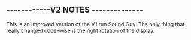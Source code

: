 ## ------------V2 NOTES --------------

This is an improved version of the V1 run Sound Guy. The only thing that really changed code-wise is the right rotation of the display. 

